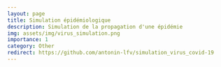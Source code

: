 ```yaml
---
layout: page
title: Simulation épidémiologique
description: Simulation de la propagation d'une épidémie
img: assets/img/virus_simulation.png
importance: 1
category: Other
redirect: https://github.com/antonin-lfv/simulation_virus_covid-19
---
```

